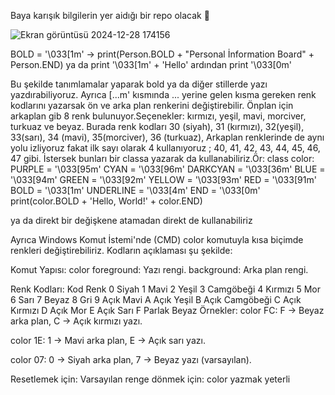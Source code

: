 Baya karışık bilgilerin yer aidığı bir repo olacak 🥲

![Ekran görüntüsü 2024-12-28 174156](https://github.com/user-attachments/assets/419f76ff-5489-48ac-96b3-a025b52ad772)

BOLD = '\033[1m'  ->  print(Person.BOLD + "Personal İnformation Board" + Person.END) ya da print '\033[1m' + 'Hello' ardından print '\033[0m'

Bu şekilde tanımlamalar yaparak bold ya da diğer stillerde yazı yazdırabiliyoruz. 
Ayrıca [...m' kısmında ... yerine gelen kısma gereken renk kodlarını yazarsak ön ve arka plan renkerini değiştirebilir. 
Önplan için arkaplan gib 8 renk bulunuyor.Seçenekler: kırmızı, yeşil, mavi, morciver, turkuaz ve beyaz. 
Burada renk kodları 30 (siyah), 31 (kırmızı), 32(yeşil), 33(sarı), 34 (mavi), 35(morciver), 36 (turkuaz),
Arkaplan renklerinde de aynı yolu izliyoruz fakat ilk sayı olarak 4 kullanıyoruz ; 40, 41, 42, 43, 44, 45, 46, 47 gibi. İstersek bunları bir classa yazarak da kullanabiliriz.Ör:
class color:
   PURPLE = '\033[95m'
   CYAN = '\033[96m'
   DARKCYAN = '\033[36m'
   BLUE = '\033[94m'
   GREEN = '\033[92m'
   YELLOW = '\033[93m'
   RED = '\033[91m'
   BOLD = '\033[1m'
   UNDERLINE = '\033[4m'
   END = '\033[0m'
   print(color.BOLD + 'Hello, World!' + color.END)

ya da direkt bir değişkene atamadan direkt de kullanabiliriz


Ayrıca Windows Komut İstemi'nde (CMD) color komutuyla kısa biçimde renkleri değiştirebiliriz. Kodların açıklaması şu şekilde:

Komut Yapısı:
color <foreground><background>
foreground: Yazı rengi.
background: Arka plan rengi.

Renk Kodları:
Kod	Renk
0	Siyah
1	Mavi
2	Yeşil
3	Camgöbeği
4	Kırmızı
5	Mor
6	Sarı
7	Beyaz
8	Gri
9	Açık Mavi
A	Açık Yeşil
B	Açık Camgöbeği
C	Açık Kırmızı
D	Açık Mor
E	Açık Sarı
F	Parlak Beyaz
Örnekler:
color FC:
F → Beyaz arka plan, C → Açık kırmızı yazı.

color 1E:
1 → Mavi arka plan, E → Açık sarı yazı.

color 07:
0 → Siyah arka plan, 7 → Beyaz yazı (varsayılan).

Resetlemek için:
Varsayılan renge dönmek için:
color
yazmak yeterli






